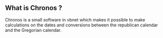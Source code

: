 What is Chronos ?
-----------------

Chronos is a small software in vbnet which makes it possible to make calculations on the dates and conversions between the republican calendar and the Gregorian calendar.

